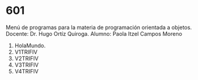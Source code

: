 # 601
Menú de programas para la materia de programación orientada a objetos.
Docente: Dr. Hugo Ortíz Quiroga.
Alumno: Paola Itzel Campos Moreno
1. HolaMundo.
2. V1TRIFIV
3. V2TRIFIV
4. V3TRIFIV
5. V4TRIFIV
